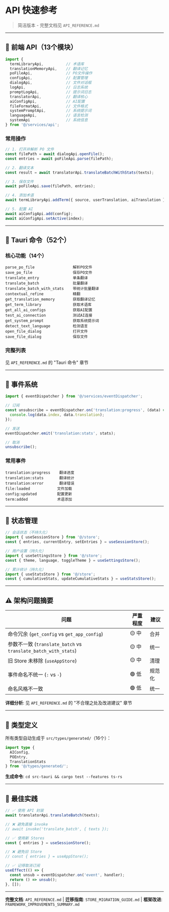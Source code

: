 # API 快速参考

> 简洁版本 - 完整文档见 `API_REFERENCE.md`

---

## 🚀 前端 API（13个模块）

```typescript
import {
  termLibraryApi,          // 术语库
  translationMemoryApi,    // 翻译记忆
  poFileApi,               // PO文件操作
  configApi,               // 配置管理
  dialogApi,               // 文件对话框
  logApi,                  // 日志系统
  promptLogApi,            // 提示词日志
  translatorApi,           // 翻译核心
  aiConfigApi,             // AI配置
  fileFormatApi,           // 文件格式
  systemPromptApi,         // 系统提示词
  languageApi,             // 语言检测
  systemApi                // 系统信息
} from '@/services/api';
```

### 常用操作

```typescript
// 1. 打开并解析 PO 文件
const filePath = await dialogApi.openFile();
const entries = await poFileApi.parse(filePath);

// 2. 翻译文本
const result = await translatorApi.translateBatchWithStats(texts);

// 3. 保存文件
await poFileApi.save(filePath, entries);

// 4. 添加术语
await termLibraryApi.addTerm({ source, userTranslation, aiTranslation });

// 5. 配置 AI
await aiConfigApi.add(config);
await aiConfigApi.setActive(index);
```

---

## 📡 Tauri 命令（52个）

### 核心功能（14个）
```
parse_po_file                 解析PO文件
save_po_file                  保存PO文件
translate_entry               单条翻译
translate_batch               批量翻译
translate_batch_with_stats    带统计批量翻译
contextual_refine             精翻
get_translation_memory        获取翻译记忆
get_term_library              获取术语库
get_all_ai_configs            获取AI配置
test_ai_connection            测试AI连接
get_system_prompt             获取系统提示词
detect_text_language          检测语言
open_file_dialog              打开文件
save_file_dialog              保存文件
```

### 完整列表
见 `API_REFERENCE.md` 的 "Tauri 命令" 章节

---

## 🎯 事件系统

```typescript
import { eventDispatcher } from '@/services/eventDispatcher';

// 订阅
const unsubscribe = eventDispatcher.on('translation:progress', (data) => {
  console.log(data.index, data.translation);
});

// 发送
eventDispatcher.emit('translation:stats', stats);

// 取消
unsubscribe();
```

### 常用事件
```
translation:progress    翻译进度
translation:stats       翻译统计
translation:error       翻译错误
file:loaded            文件加载
config:updated         配置更新
term:added             术语添加
```

---

## 💾 状态管理

```typescript
// 会话状态（不持久化）
import { useSessionStore } from '@/store';
const { entries, currentEntry, setEntries } = useSessionStore();

// 用户设置（持久化）
import { useSettingsStore } from '@/store';
const { theme, language, toggleTheme } = useSettingsStore();

// 累计统计（持久化）
import { useStatsStore } from '@/store';
const { cumulativeStats, updateCumulativeStats } = useStatsStore();
```

---

## ⚠️ 架构问题摘要

| 问题 | 严重程度 | 建议 |
|------|---------|------|
| 命令冗余 (`get_config` vs `get_app_config`) | 🟡 中 | 合并 |
| 参数不一致 (`translate_batch` vs `translate_batch_with_stats`) | 🟡 中 | 统一 |
| 旧 Store 未移除 (`useAppStore`) | 🟡 中 | 清理 |
| 事件命名不统一 (`:` vs `-`) | 🟢 低 | 规范化 |
| 命名风格不一致 | 🟢 低 | 统一 |

**详细分析**: 见 `API_REFERENCE.md` 的 "不合理之处及改进建议" 章节

---

## 📝 类型定义

所有类型自动生成于 `src/types/generated/`（16个）：

```typescript
import type { 
  AIConfig, 
  POEntry, 
  TranslationStats 
} from '@/types/generated/';
```

**生成命令**: `cd src-tauri && cargo test --features ts-rs`

---

## 🎨 最佳实践

```typescript
// ✅ 使用 API 封装
await translatorApi.translateBatch(texts);

// ❌ 避免直接 invoke
// await invoke('translate_batch', { texts });

// ✅ 使用新 Stores
const { entries } = useSessionStore();

// ❌ 避免旧 Store
// const { entries } = useAppStore();

// ✅ 记得取消订阅
useEffect(() => {
  const unsub = eventDispatcher.on('event', handler);
  return () => unsub();
}, []);
```

---

**完整文档**: `API_REFERENCE.md` | **迁移指南**: `STORE_MIGRATION_GUIDE.md` | **框架改进**: `FRAMEWORK_IMPROVEMENTS_SUMMARY.md`

